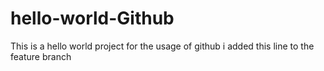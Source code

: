 # hello-world-Github
This is a hello world project for the usage of github
i added this line to the feature branch

